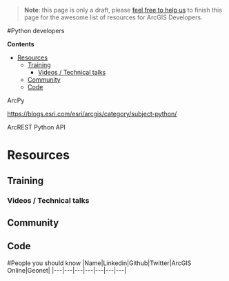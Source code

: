 > **Note**: this page is only a draft, please [feel free to help us](https://github.com/hhkaos/awesome-arcgis#contributions) to finish this page for the awesome list of resources for ArcGIS Developers.

#Python developers
<!-- START doctoc generated TOC please keep comment here to allow auto update -->
<!-- DON'T EDIT THIS SECTION, INSTEAD RE-RUN doctoc TO UPDATE -->
**Contents**

- [Resources](#resources)
  - [Training](#training)
    - [Videos / Technical talks](#videos--technical-talks)
  - [Community](#community)
  - [Code](#code)

<!-- END doctoc generated TOC please keep comment here to allow auto update -->


ArcPy

https://blogs.esri.com/esri/arcgis/category/subject-python/

ArcREST
Python API

# Resources
## Training
### Videos / Technical talks
## Community
## Code

#People you should know
|Name|Linkedin|Github|Twitter|ArcGIS Online|Geonet|
|---|---|---|---|---|---|---|
